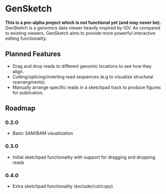 # GenSketch

**This is a pre-alpha project which is not functional yet (and may never be).** GenSketch is a
genomics data viewer heavily inspired by IGV. As compared to existing viewers, GenSketch aims to
provide more powerful interactive editing functionality.

## Planned Features

- Drag and drop reads to different genomic locations to see how they align.
- Cutting/splicing/inverting read sequences (e.g to visualize structural rearrangments).
- Manually arrange specific reads in a sketchpad track to produce figures for publication.

## Roadmap

### 0.2.0

- Basic SAM/BAM visualization

### 0.3.0

- Initial sketchpad functionality with support for dragging and dropping reads

### 0.4.0

- Extra sketchpad functionality (exclude/cut/copy)
